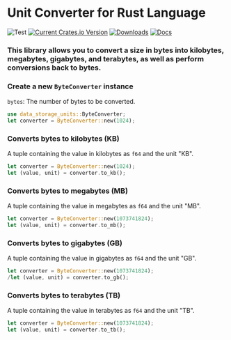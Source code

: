 # Unit Converter for Rust Language
![Test](https://github.com/encoderuz/data_storage_units/actions/workflows/data_storage_units.yml/badge.svg)
[![Current Crates.io Version](https://img.shields.io/crates/v/data_storage_units.svg)](https://crates.io/crates/data_storage_units)
[![Downloads](https://img.shields.io/crates/d/data_storage_units.svg)](https://crates.io/crates/data_storage_units)
[![Docs](https://docs.rs/data_storage_units/badge.svg)](https://docs.rs/data_storage_units/latest/data_storage_units/)
### This library allows you to convert a size in bytes into kilobytes, megabytes, gigabytes, and terabytes, as well as perform conversions back to bytes.


### Create a new `ByteConverter` instance
`bytes`: The number of bytes to be converted.
```rust
use data_storage_units::ByteConverter;
let converter = ByteConverter::new(1024);
```
### Converts bytes to kilobytes (KB)
A tuple containing the value in kilobytes as `f64` and the unit "KB".
```rust
let converter = ByteConverter::new(1024);
let (value, unit) = converter.to_kb();
```
### Converts bytes to megabytes (MB)
A tuple containing the value in megabytes as `f64` and the unit "MB".
```rust
let converter = ByteConverter::new(1073741824);
let (value, unit) = converter.to_mb();
```
### Converts bytes to gigabytes (GB)
A tuple containing the value in gigabytes as `f64` and the unit "GB".
```rust
let converter = ByteConverter::new(1073741824);
/let (value, unit) = converter.to_gb();
```
### Converts bytes to terabytes (TB)
A tuple containing the value in terabytes as `f64` and the unit "TB".
```rust
let converter = ByteConverter::new(1073741824);
let (value, unit) = converter.to_tb();
```
